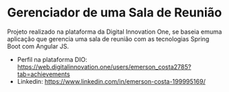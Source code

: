 # Gerenciador de uma Sala de Reunião

Projeto realizado na plataforma da Digital Innovation One, se baseia emuma aplicação que gerencia uma sala de reunião
com as tecnologias Spring Boot com Angular JS.

* Perfil na plataforma DIO: https://web.digitalinnovation.one/users/emerson_costa2785?tab=achievements
* Linkedin: https://www.linkedin.com/in/emerson-costa-199995169/
